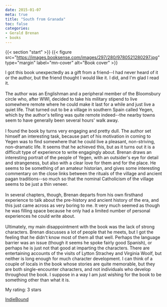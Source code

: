 ```yaml
---
date: 2015-01-07
meta: true
title: "South from Granada"
toc: false
categories:
- Gerald Brenan
- books
---
```


{{< section "start" >}}
{{< figure src="https://images.booksense.com/images/297/280/9780521280297.jpg" type="margin" label="mn-cover" alt="Book cover" >}}

I got this book unexpectedly as a gift from a friend--I had never heard of it or the author, but the friend thought I would like it. I did, and I'm glad I read it. <br /><br />The author was an Englishman and a peripheral member of the Bloomsbury circle who, after WWI, decided to take his military stipend to live somewhere remote where he could make it last for a while and just live a quiet life. That turned out to be a village in southern Spain called Yegen, which by the author's telling was quite remote indeed--the nearby towns seem to have generally been several hours' walk away.<br /><br />I found the book by turns very engaging and pretty dull. The author set himself an interesting task, because part of his motivation in coming to Yegen was to find somewhere that he could live a pleasant, non-striving, non-dramatic life. It seems that he achieved this, but as it turns out it is a difficult type of experience to write engagingly about. Brenan draws an interesting portrait of the people of Yegen, with an outsider's eye for detail and strangeness, but also with a clear love for them and for the place. He seems to be something of an amateur historian, and gives some interesting commentary on the close links between the rituals of the village and ancient pagan traditions--so much so that the nominal Catholicism of the village seems to be just a thin veneer. <br /><br />In several chapters, though, Brenan departs from his own firsthand experience to talk about the pre-history and ancient history of the era, and this just came across as very boring to me. It very much seemed as though he was filling space because he only had a limited number of personal experiences he could write about.<br /><br />Ultimately, my main disappointment with the book was the lack of strong characters. Brenan discusses a lot of people that he meets, but I got the feeling that he didn't know most of them all that well. Perhaps the language barrier was an issue (though it seems he spoke fairly good Spanish), or perhaps he is just not that good at imparting the characters. There are entertaining accounts of the visits of Lytton Strachey and Virginia Woolf, but neither is long enough for much character development. I can think of a couple of locals in the book whose stories are quite memorable, but they are both single-encounter characters, and not individuals who develop throughout the book. I suppose in a way I am just wishing for the book to be something other than what it is.

My rating: 3 stars  

[IndieBound](https://www.indiebound.org/book/9780521280297)
